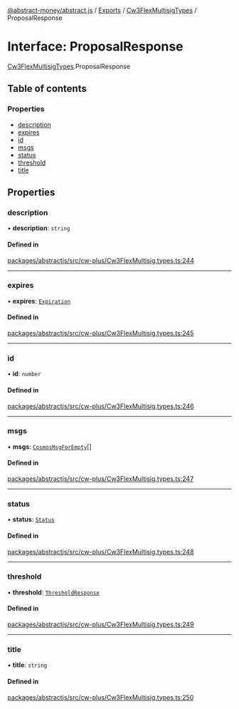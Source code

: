 [@abstract-money/abstract.js](../README.md) / [Exports](../modules.md) / [Cw3FlexMultisigTypes](../modules/Cw3FlexMultisigTypes.md) / ProposalResponse

# Interface: ProposalResponse

[Cw3FlexMultisigTypes](../modules/Cw3FlexMultisigTypes.md).ProposalResponse

## Table of contents

### Properties

- [description](Cw3FlexMultisigTypes.ProposalResponse.md#description)
- [expires](Cw3FlexMultisigTypes.ProposalResponse.md#expires)
- [id](Cw3FlexMultisigTypes.ProposalResponse.md#id)
- [msgs](Cw3FlexMultisigTypes.ProposalResponse.md#msgs)
- [status](Cw3FlexMultisigTypes.ProposalResponse.md#status)
- [threshold](Cw3FlexMultisigTypes.ProposalResponse.md#threshold)
- [title](Cw3FlexMultisigTypes.ProposalResponse.md#title)

## Properties

### description

• **description**: `string`

#### Defined in

[packages/abstractjs/src/cw-plus/Cw3FlexMultisig.types.ts:244](https://github.com/AbstractSDK/frontend/blob/07410073/packages/abstractjs/src/cw-plus/Cw3FlexMultisig.types.ts#L244)

___

### expires

• **expires**: [`Expiration`](../modules/Cw3FlexMultisigTypes.md#expiration)

#### Defined in

[packages/abstractjs/src/cw-plus/Cw3FlexMultisig.types.ts:245](https://github.com/AbstractSDK/frontend/blob/07410073/packages/abstractjs/src/cw-plus/Cw3FlexMultisig.types.ts#L245)

___

### id

• **id**: `number`

#### Defined in

[packages/abstractjs/src/cw-plus/Cw3FlexMultisig.types.ts:246](https://github.com/AbstractSDK/frontend/blob/07410073/packages/abstractjs/src/cw-plus/Cw3FlexMultisig.types.ts#L246)

___

### msgs

• **msgs**: [`CosmosMsgForEmpty`](../modules/Cw3FlexMultisigTypes.md#cosmosmsgforempty)[]

#### Defined in

[packages/abstractjs/src/cw-plus/Cw3FlexMultisig.types.ts:247](https://github.com/AbstractSDK/frontend/blob/07410073/packages/abstractjs/src/cw-plus/Cw3FlexMultisig.types.ts#L247)

___

### status

• **status**: [`Status`](../modules/Cw3FlexMultisigTypes.md#status)

#### Defined in

[packages/abstractjs/src/cw-plus/Cw3FlexMultisig.types.ts:248](https://github.com/AbstractSDK/frontend/blob/07410073/packages/abstractjs/src/cw-plus/Cw3FlexMultisig.types.ts#L248)

___

### threshold

• **threshold**: [`ThresholdResponse`](../modules/Cw3FlexMultisigTypes.md#thresholdresponse)

#### Defined in

[packages/abstractjs/src/cw-plus/Cw3FlexMultisig.types.ts:249](https://github.com/AbstractSDK/frontend/blob/07410073/packages/abstractjs/src/cw-plus/Cw3FlexMultisig.types.ts#L249)

___

### title

• **title**: `string`

#### Defined in

[packages/abstractjs/src/cw-plus/Cw3FlexMultisig.types.ts:250](https://github.com/AbstractSDK/frontend/blob/07410073/packages/abstractjs/src/cw-plus/Cw3FlexMultisig.types.ts#L250)
